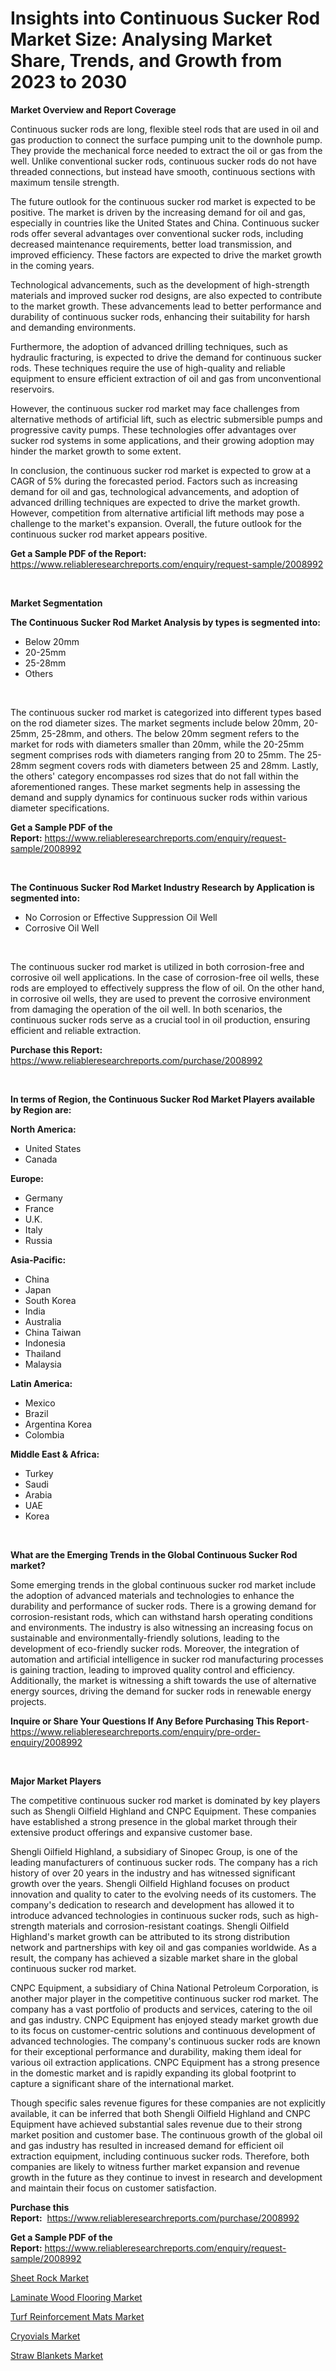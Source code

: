<p><h1>Insights into Continuous Sucker Rod Market Size: Analysing Market Share, Trends, and Growth from 2023 to 2030</h1></p><p><strong>Market Overview and Report Coverage</strong></p>
<p><p>Continuous sucker rods are long, flexible steel rods that are used in oil and gas production to connect the surface pumping unit to the downhole pump. They provide the mechanical force needed to extract the oil or gas from the well. Unlike conventional sucker rods, continuous sucker rods do not have threaded connections, but instead have smooth, continuous sections with maximum tensile strength.</p><p>The future outlook for the continuous sucker rod market is expected to be positive. The market is driven by the increasing demand for oil and gas, especially in countries like the United States and China. Continuous sucker rods offer several advantages over conventional sucker rods, including decreased maintenance requirements, better load transmission, and improved efficiency. These factors are expected to drive the market growth in the coming years.</p><p>Technological advancements, such as the development of high-strength materials and improved sucker rod designs, are also expected to contribute to the market growth. These advancements lead to better performance and durability of continuous sucker rods, enhancing their suitability for harsh and demanding environments.</p><p>Furthermore, the adoption of advanced drilling techniques, such as hydraulic fracturing, is expected to drive the demand for continuous sucker rods. These techniques require the use of high-quality and reliable equipment to ensure efficient extraction of oil and gas from unconventional reservoirs.</p><p>However, the continuous sucker rod market may face challenges from alternative methods of artificial lift, such as electric submersible pumps and progressive cavity pumps. These technologies offer advantages over sucker rod systems in some applications, and their growing adoption may hinder the market growth to some extent.</p><p>In conclusion, the continuous sucker rod market is expected to grow at a CAGR of 5% during the forecasted period. Factors such as increasing demand for oil and gas, technological advancements, and adoption of advanced drilling techniques are expected to drive the market growth. However, competition from alternative artificial lift methods may pose a challenge to the market's expansion. Overall, the future outlook for the continuous sucker rod market appears positive.</p></p>
<p><strong>Get a Sample PDF of the Report:</strong> <a href="https://www.reliableresearchreports.com/enquiry/request-sample/2008992">https://www.reliableresearchreports.com/enquiry/request-sample/2008992</a></p>
<p>&nbsp;</p>
<p><strong>Market Segmentation</strong></p>
<p><strong>The Continuous Sucker Rod Market Analysis by types is segmented into:</strong></p>
<p><ul><li>Below 20mm</li><li>20-25mm</li><li>25-28mm</li><li>Others</li></ul></p>
<p>&nbsp;</p>
<p><p>The continuous sucker rod market is categorized into different types based on the rod diameter sizes. The market segments include below 20mm, 20-25mm, 25-28mm, and others. The below 20mm segment refers to the market for rods with diameters smaller than 20mm, while the 20-25mm segment comprises rods with diameters ranging from 20 to 25mm. The 25-28mm segment covers rods with diameters between 25 and 28mm. Lastly, the others' category encompasses rod sizes that do not fall within the aforementioned ranges. These market segments help in assessing the demand and supply dynamics for continuous sucker rods within various diameter specifications.</p></p>
<p><strong>Get a Sample PDF of the Report:</strong>&nbsp;<a href="https://www.reliableresearchreports.com/enquiry/request-sample/2008992">https://www.reliableresearchreports.com/enquiry/request-sample/2008992</a></p>
<p>&nbsp;</p>
<p><strong>The Continuous Sucker Rod Market Industry Research by Application is segmented into:</strong></p>
<p><ul><li>No Corrosion or Effective Suppression Oil Well</li><li>Corrosive Oil Well</li></ul></p>
<p>&nbsp;</p>
<p><p>The continuous sucker rod market is utilized in both corrosion-free and corrosive oil well applications. In the case of corrosion-free oil wells, these rods are employed to effectively suppress the flow of oil. On the other hand, in corrosive oil wells, they are used to prevent the corrosive environment from damaging the operation of the oil well. In both scenarios, the continuous sucker rods serve as a crucial tool in oil production, ensuring efficient and reliable extraction.</p></p>
<p><strong>Purchase this Report:</strong>&nbsp; <a href="https://www.reliableresearchreports.com/purchase/2008992">https://www.reliableresearchreports.com/purchase/2008992</a></p>
<p>&nbsp;</p>
<p><strong>In terms of Region, the Continuous Sucker Rod Market Players available by Region are:</strong></p>
<p>
    <p> <strong> North America: </strong>
        <ul>
            <li>United States</li>
            <li>Canada</li>
        </ul>
        </p> 
    <p> <strong> Europe: </strong>
        <ul>
            <li>Germany</li>
            <li>France</li>
            <li>U.K.</li>
            <li>Italy</li>
            <li>Russia</li>
        </ul>
        </p> 
    <p> <strong> Asia-Pacific: </strong>
        <ul>
            <li>China</li>
            <li>Japan</li>
            <li>South Korea</li>
            <li>India</li>
            <li>Australia</li>
            <li>China Taiwan</li>
            <li>Indonesia</li>
            <li>Thailand</li>
            <li>Malaysia</li>
        </ul>
        </p> 
    <p> <strong> Latin America: </strong>
        <ul>
            <li>Mexico</li>
            <li>Brazil</li>
            <li>Argentina Korea</li>
            <li>Colombia</li>
        </ul>
        </p> 
    <p> <strong> Middle East & Africa: </strong>
        <ul>
            <li>Turkey</li>
            <li>Saudi</li>
            <li>Arabia</li>
            <li>UAE</li>
            <li>Korea</li>
        </ul>
    </p>
    </p>
<p>&nbsp;</p>
<p><strong>What are the Emerging Trends in the Global Continuous Sucker Rod market?</strong></p>
<p><p>Some emerging trends in the global continuous sucker rod market include the adoption of advanced materials and technologies to enhance the durability and performance of sucker rods. There is a growing demand for corrosion-resistant rods, which can withstand harsh operating conditions and environments. The industry is also witnessing an increasing focus on sustainable and environmentally-friendly solutions, leading to the development of eco-friendly sucker rods. Moreover, the integration of automation and artificial intelligence in sucker rod manufacturing processes is gaining traction, leading to improved quality control and efficiency. Additionally, the market is witnessing a shift towards the use of alternative energy sources, driving the demand for sucker rods in renewable energy projects.</p></p>
<p><strong>Inquire or Share Your Questions If Any Before Purchasing This Report</strong>- <a href="https://www.reliableresearchreports.com/enquiry/pre-order-enquiry/2008992">https://www.reliableresearchreports.com/enquiry/pre-order-enquiry/2008992</a></p>
<p>&nbsp;</p>
<p><strong>Major Market Players</strong></p>
<p><p>The competitive continuous sucker rod market is dominated by key players such as Shengli Oilfield Highland and CNPC Equipment. These companies have established a strong presence in the global market through their extensive product offerings and expansive customer base.</p><p>Shengli Oilfield Highland, a subsidiary of Sinopec Group, is one of the leading manufacturers of continuous sucker rods. The company has a rich history of over 20 years in the industry and has witnessed significant growth over the years. Shengli Oilfield Highland focuses on product innovation and quality to cater to the evolving needs of its customers. The company's dedication to research and development has allowed it to introduce advanced technologies in continuous sucker rods, such as high-strength materials and corrosion-resistant coatings. Shengli Oilfield Highland's market growth can be attributed to its strong distribution network and partnerships with key oil and gas companies worldwide. As a result, the company has achieved a sizable market share in the global continuous sucker rod market.</p><p>CNPC Equipment, a subsidiary of China National Petroleum Corporation, is another major player in the competitive continuous sucker rod market. The company has a vast portfolio of products and services, catering to the oil and gas industry. CNPC Equipment has enjoyed steady market growth due to its focus on customer-centric solutions and continuous development of advanced technologies. The company's continuous sucker rods are known for their exceptional performance and durability, making them ideal for various oil extraction applications. CNPC Equipment has a strong presence in the domestic market and is rapidly expanding its global footprint to capture a significant share of the international market.</p><p>Though specific sales revenue figures for these companies are not explicitly available, it can be inferred that both Shengli Oilfield Highland and CNPC Equipment have achieved substantial sales revenue due to their strong market position and customer base. The continuous growth of the global oil and gas industry has resulted in increased demand for efficient oil extraction equipment, including continuous sucker rods. Therefore, both companies are likely to witness further market expansion and revenue growth in the future as they continue to invest in research and development and maintain their focus on customer satisfaction.</p></p>
<p><strong>Purchase this Report:</strong>&nbsp;&nbsp;<a href="https://www.reliableresearchreports.com/purchase/2008992">https://www.reliableresearchreports.com/purchase/2008992</a></p>
<p></p>
<p><strong>Get a Sample PDF of the Report:</strong>&nbsp;<a href="https://www.reliableresearchreports.com/enquiry/request-sample/2008992">https://www.reliableresearchreports.com/enquiry/request-sample/2008992</a></p>
<p><p><a href="https://github.com/rahu1505/Market-Research-Report-List-1/blob/main/sheet-rock-market.md">Sheet Rock Market</a></p><p><a href="https://github.com/rahu1506/Market-Research-Report-List-1/blob/main/laminate-wood-flooring-market.md">Laminate Wood Flooring Market</a></p><p><a href="https://github.com/aasishrp01/Market-Research-Report-List-1/blob/main/turf-reinforcement-mats-market.md">Turf Reinforcement Mats Market</a></p><p><a href="https://github.com/aashishrp/Market-Research-Report-List-1/blob/main/cryovials-market.md">Cryovials Market</a></p><p><a href="https://github.com/aashishrp02/Market-Research-Report-List-1/blob/main/straw-blankets-market.md">Straw Blankets Market</a></p></p>